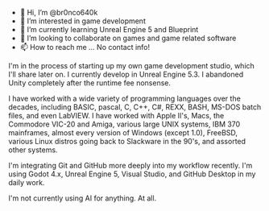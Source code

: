 - 👋 Hi, I’m @br0nco640k
- 👀 I’m interested in game development
- 🌱 I’m currently learning Unreal Engine 5 and Blueprint
- 💞️ I’m looking to collaborate on games and game related software
- 📫 How to reach me ... No contact info!

I'm in the process of starting up my own game development studio, which I'll share later on. I currently develop in Unreal Engine 5.3. I abandoned Unity completely after the runtime fee nonsense.

I have worked with a wide variety of programming languages over the decades, including BASIC, pascal, C, C++, C#, REXX, BASH, MS-DOS batch files,
and even LabVIEW. I have worked with Apple II's, Macs, the Commodore VIC-20 and Amiga, various large UNIX systems, IBM 370 mainframes, almost every
version of Windows (except 1.0), FreeBSD, various Linux distros going back to Slackware in the 90's, and assorted other systems.

I'm integrating Git and GitHub more deeply into my workflow recently. I'm using Godot 4.x, Unreal Engine 5, Visual Studio, and GitHub Desktop in my daily work.

I'm not currently using AI for anything. At all.
<!---
br0nco640k/br0nco640k is a ✨ special ✨ repository because its `README.md` (this file) appears on your GitHub profile.
You can click the Preview link to take a look at your changes.
--->
